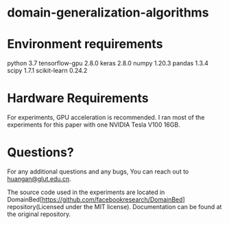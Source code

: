 # domain-generalization-algorithms



# Environment requirements
python 3.7
tensorflow-gpu 2.8.0
keras 2.8.0
numpy 1.20.3
pandas 1.3.4
scipy 1.7.1
scikit-learn 0.24.2

# Hardware Requirements
For experiments, GPU acceleration is recommended. I ran most of the experiments for this paper with one NVIDIA Tesla V100 16GB. 

# Questions?
For any additional questions and any bugs, You can reach out to huangan@glut.edu.cn.


The source code used in the experiments are located in DomainBed[https://github.com/facebookresearch/DomainBed] repository(Licensed under the MIT license). Documentation can be found at the original repository.
